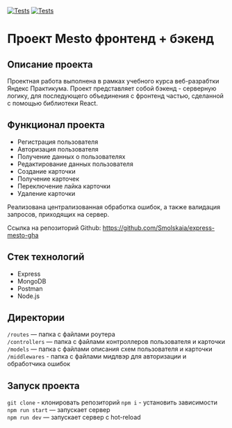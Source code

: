 [![Tests](../../actions/workflows/tests-13-sprint.yml/badge.svg)](../../actions/workflows/tests-13-sprint.yml) [![Tests](../../actions/workflows/tests-14-sprint.yml/badge.svg)](../../actions/workflows/tests-14-sprint.yml)
# Проект Mesto фронтенд + бэкенд

## Описание проекта
Проектная работа выполнена в рамках учебного курса веб-разрабтки Яндекс Практикума. Проект представляет собой бэкенд - серверную логику, для последующего объединения с фронтенд частью, сделанной с помощью библиотеки React.

## Функционал проекта
* Регистрация пользователя
* Авторизация пользователя
* Получение данных о пользователях
* Редактирование данных пользователя
* Создание карточки
* Получение карточек
* Переключение лайка карточки
* Удаление карточки

Реализована централизованная обработка ошибок, а также валидация запросов, приходящих на сервер.

Ссылка на репозиторий Github: https://github.com/Smolskaia/express-mesto-gha

## Стек технологий
* Express
* MongoDB
* Postman
* Node.js

## Директории

`/routes` — папка с файлами роутера  
`/controllers` — папка с файлами контроллеров пользователя и карточки   
`/models` — папка с файлами описания схем пользователя и карточки 
`/middlewares` - папка с файлами мидлвэр для авторизации и обработчика ошибок 


## Запуск проекта
`git clone` - клонировать репозиторий
`npm i` - установить зависимости
`npm run start` — запускает сервер   
`npm run dev` — запускает сервер с hot-reload
